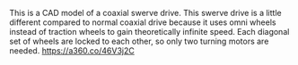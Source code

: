 This is a CAD model of a coaxial swerve drive. 
This swerve drive is a little different compared to normal coaxial drive because it uses omni wheels instead of traction wheels to gain theoretically infinite speed. 
Each diagonal set of wheels are locked to each other, so only two turning motors are needed.
https://a360.co/46V3j2C
